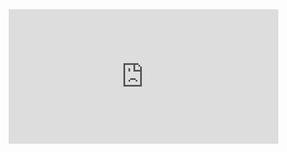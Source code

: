 <div style="position:relative;padding-bottom:48%; margin:10px">
    <iframe src="https://www.youtube.com/embed/npTN4AgCj2Q?start=0" frameborder="0" allow="accelerometer; autoplay; encrypted-media; gyroscope; picture-in-picture" allowfullscreen 
    	style="position:absolute;width:100%;height:100%;"></iframe>
</div>
